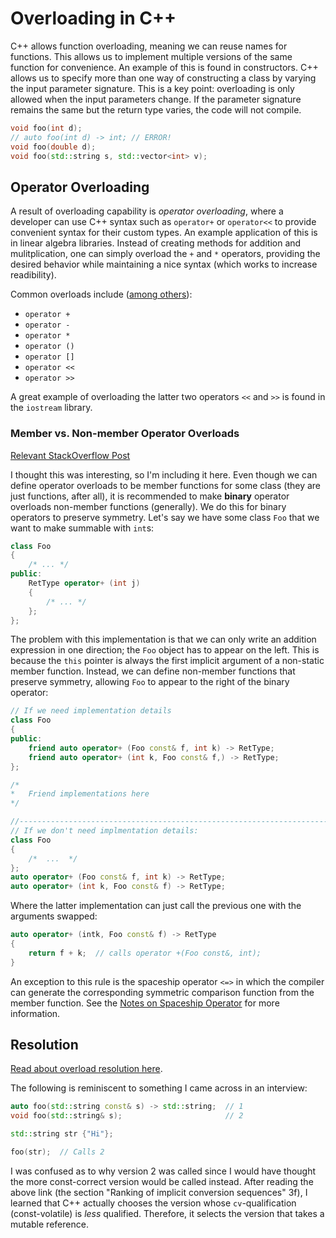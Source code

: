 # Overloading in C++

C++ allows function overloading, meaning we can reuse names for functions. This allows us to
implement multiple versions of the same function for convenience. An example of this is found in
constructors. C++ allows us to specify more than one way of constructing a class by varying the
input parameter signature. This is a key point: overloading is only allowed when the input
parameters change. If the parameter signature remains the same but the return type varies, the code
will not compile.

```cpp
void foo(int d);
// auto foo(int d) -> int; // ERROR! 
void foo(double d);
void foo(std::string s, std::vector<int> v);
```

## Operator Overloading

A result of overloading capability is *operator overloading*, where a developer can use C++ syntax
such as `operator+` or `operator<<` to provide convenient syntax for their custom types. An example
application of this is in linear algebra libraries. Instead of creating methods for addition and
mulitplication, one can simply overload the `+` and `*` operators, providing the desired behavior
while maintaining a nice syntax (which works to increase readibility).

Common overloads include ([among others](https://en.wikipedia.org/wiki/Operators_in_C_and_C%2B%2B#Operators)):

- `operator +`
- `operator -`
- `operator *`
- `operator ()`
- `operator []`
- `operator <<`
- `operator >>`

A great example of overloading the latter two operators `<<` and `>>` is found in the `iostream`
library.

### Member vs. Non-member Operator Overloads

[Relevant StackOverflow Post](https://stackoverflow.com/questions/4622330/operator-overloading-member-function-vs-non-member-function)

I thought this was interesting, so I'm including it here. Even though we can define operator
overloads to be member functions for some class (they are just functions, after all), it is
recommended to make **binary** operator overloads non-member functions (generally). We do this for
binary operators to preserve symmetry. Let's say we have some class `Foo` that we want to make
summable with `int`s:

```cpp
class Foo 
{
    /* ... */
public:
    RetType operator+ (int j) 
    {
        /* ... */
    };
};
```

The problem with this implementation is that we can only write an addition expression in one
direction; the `Foo` object has to appear on the left. This is because the `this` pointer is always
the first implicit argument of a non-static member function. Instead, we can define non-member
functions that preserve symmetry, allowing `Foo` to appear to the right of the binary operator:

```cpp
// If we need implementation details
class Foo
{
public:
    friend auto operator+ (Foo const& f, int k) -> RetType;
    friend auto operator+ (int k, Foo const& f,) -> RetType;
};

/*
*   Friend implementations here
*/

//------------------------------------------------------------------------------
// If we don't need implmentation details:
class Foo
{
    /*  ...  */
};
auto operator+ (Foo const& f, int k) -> RetType;
auto operator+ (int k, Foo const& f) -> RetType;
```

Where the latter implementation can just call the previous one with the arguments swapped:

```cpp
auto operator+ (intk, Foo const& f) -> RetType
{
    return f + k;  // calls operator +(Foo const&, int);
}
```

An exception to this rule is the spaceship operator `<=>` in which the compiler can generate the
corresponding symmetric comparison function from the member function. 
See the [Notes on Spaceship Operator](./spaceship_operator.md) for more information.

## Resolution

[Read about overload resolution here](https://en.cppreference.com/w/cpp/language/overload_resolution). 

The following is reminiscent to something I came across in an interview:

```cpp
auto foo(std::string const& s) -> std::string;  // 1
void foo(std::string& s);                       // 2

std::string str {"Hi"};

foo(str);  // Calls 2
```

I was confused as to why version 2 was called since I would have thought the more const-correct
version would be called instead. After reading the above link (the section "Ranking of implicit
conversion sequences" 3f), I learned that C++ actually chooses the version whose `cv`-qualification
(const-volatile) is *less* qualified. Therefore, it selects the version that takes a mutable reference.